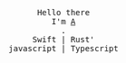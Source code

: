 <p align="center">
  <br>
  <br>
  <br>
  <samp>
    Hello there
    <br>I'm <a href="https://n-e-o-n-7.github.io/">A</a>
    <br>.
    <br>Swift | Rust'
    <br>javascript | Typescript
  </samp>
  <br>
  <br>
  <br>
  <br>
</p>
